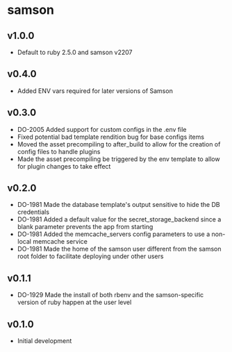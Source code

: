 samson
======

v1.0.0
------
* Default to ruby 2.5.0 and samson v2207

v0.4.0
------
* Added ENV vars required for later versions of Samson

v0.3.0
------
* DO-2005 Added support for custom configs in the .env file
* Fixed potential bad template rendition bug for base configs items
* Moved the asset precompiling to after_build to allow for the creation of config files to handle plugins
* Made the asset precompiling be triggered by the env template to allow for plugin changes to take effect

v0.2.0
------
* DO-1981 Made the database template's output sensitive to hide the DB credentials
* DO-1981 Added a default value for the secret_storage_backend since a blank parameter prevents the app from starting
* DO-1981 Added the memcache_servers config parameters to use a non-local memcache service
* DO-1981 Made the home of the samson user different from the samson root folder to facilitate deploying under other users

v0.1.1
------
* DO-1929 Made the install of both rbenv and the samson-specific version of ruby happen at the user level

v0.1.0
------
* Initial development
